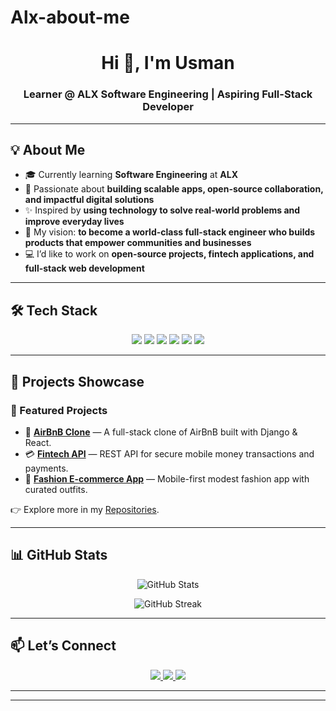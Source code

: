 # Alx-about-me
<!-- Profile Header -->
<h1 align="center">Hi 👋, I'm Usman</h1>
<h3 align="center">Learner @ ALX Software Engineering | Aspiring Full-Stack Developer</h3>

---

## 💡 About Me  

- 🎓 Currently learning **Software Engineering** at **ALX**  
- 🌱 Passionate about **building scalable apps, open-source collaboration, and impactful digital solutions**  
- ✨ Inspired by **using technology to solve real-world problems and improve everyday lives**  
- 🎯 My vision: **to become a world-class full-stack engineer who builds products that empower communities and businesses**  
- 💻 I’d like to work on **open-source projects, fintech applications, and full-stack web development**  

---

## 🛠️ Tech Stack  

<p align="center">
  <img src="https://img.shields.io/badge/Code-Python-blue?style=for-the-badge&logo=python" />
  <img src="https://img.shields.io/badge/Code-JavaScript-yellow?style=for-the-badge&logo=javascript" />
  <img src="https://img.shields.io/badge/Framework-React-blue?style=for-the-badge&logo=react" />
  <img src="https://img.shields.io/badge/Backend-Node.js-green?style=for-the-badge&logo=node.js" />
  <img src="https://img.shields.io/badge/Database-PostgreSQL-blue?style=for-the-badge&logo=postgresql" />
  <img src="https://img.shields.io/badge/Cloud-AWS-orange?style=for-the-badge&logo=amazonaws" />
</p>  

---

## 🚀 Projects Showcase  

### 🔹 Featured Projects  
- 🏡 [**AirBnB Clone**](#) — A full-stack clone of AirBnB built with Django & React.  
- 💳 [**Fintech API**](#) — REST API for secure mobile money transactions and payments.  
- 📱 [**Fashion E-commerce App**](#) — Mobile-first modest fashion app with curated outfits.  

👉 Explore more in my [Repositories](https://github.com/your-username?tab=repositories).  

---

## 📊 GitHub Stats  

<p align="center">
  <img src="https://github-readme-stats.vercel.app/api?username=your-username&show_icons=true&theme=tokyonight" alt="GitHub Stats" />
</p>  

<p align="center">
  <img src="https://github-readme-streak-stats.herokuapp.com/?user=your-username&theme=tokyonight" alt="GitHub Streak" />
</p>  

---

## 📫 Let’s Connect  

<p align="center">
  <a href="https://www.linkedin.com/in/your-linkedin/" target="_blank">
    <img src="https://img.shields.io/badge/LinkedIn-Connect-blue?style=for-the-badge&logo=linkedin" />
  </a>
  <a href="mailto:your-email@example.com">
    <img src="https://img.shields.io/badge/Email-Contact-red?style=for-the-badge&logo=gmail" />
  </a>
  <a href="https://twitter.com/your-twitter" target="_blank">
    <img src="https://img.shields.io/badge/Twitter-Follow-blue?style=for-the-badge&logo=twitter" />
  </a>
</p>  

---

---
